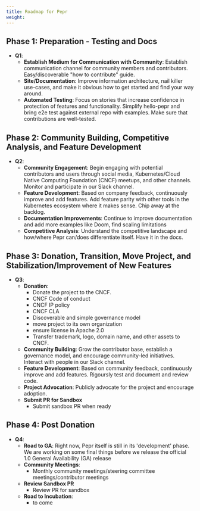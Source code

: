 ```yaml
---
title: Roadmap for Pepr
weight: 
---
```



## Phase 1: Preparation - Testing and Docs

- **Q1**:
  - **Establish Medium for Communication with Community**: 
    Establish communication channel for community members and contributors. Easy/discoverable "how to contribute" guide.
  - **Site/Documentation**: 
    Improve information architecture, nail killer use-cases, and make it obvious how to get started and find your way around.
  - **Automated Testing**:
    Focus on stories that increase confidence in protection of features and functionality. Simplify hello-pepr and bring e2e test against external repo with examples. Make sure that contributions are well-tested.

## Phase 2: Community Building, Competitive Analysis, and Feature Development

- **Q2**:
  - **Community Engagement**: 
    Begin engaging with potential contributors and users through social media, Kubernetes/Cloud Native Computing Foundation (CNCF) meetups, and other channels. Monitor and participate in our Slack channel.
  - **Feature Development**: 
    Based on company feedback, continuously improve and add features. Add feature parity with other tools in the Kubernetes ecosystem where it makes sense. Chip away at the backlog.
  - **Documentation Improvements**: 
    Continue to improve documentation and add more examples like Doom, find scaling limitations
  - **Competitive Analysis**: 
    Understand the competitive landscape and how/where Pepr can/does differentiate itself. Have it in the docs.

## Phase 3: Donation, Transition, Move Project, and Stabilization/Improvement of New Features

- **Q3**:
  - **Donation**:
    - Donate the project to the CNCF.
    - CNCF Code of conduct
    - CNCF IP policy
    - CNCF CLA
    - Discoverable and simple governance model
    - move project to its own organization
    - ensure license in Apache 2.0
    - Transfer trademark, logo, domain name, and other assets to CNCF.
  - **Community Building**: 
    Grow the contributor base, establish a governance model, and encourage community-led initiatives. Interact with people in our Slack channel.
  - **Feature Development**: 
    Based on community feedback, continuously improve and add features. Rigoursly test and document and review code.
  - **Project Advocation**: 
    Publicly advocate for the project and encourage adoption.
  - **Submit PR for Sandbox**
    - Submit sandbox PR when ready

## Phase 4: Post Donation

- **Q4**:
  - **Road to GA**: 
    Right now, Pepr itself is still in its 'development' phase. We are working on some final things before we release the official 1.0 General Availability (GA) release
  - **Community Meetings**: 
    - Monthly community meetings/steering committee meetings/contributor meetings
  - **Review Sandbox PR**
    - Review PR for sandbox
  - **Road to Incubation**:
    - to come
